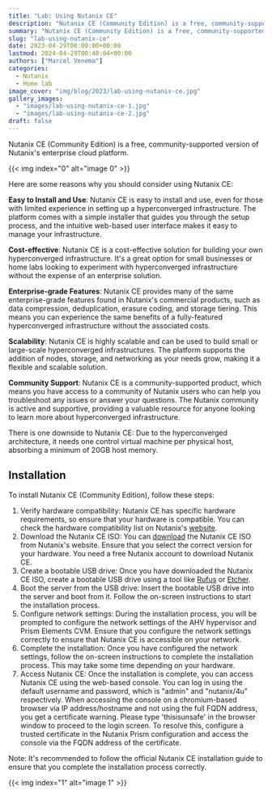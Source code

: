 ```yaml
---
title: "Lab: Using Nutanix CE"
description: "Nutanix CE (Community Edition) is a free, community-supported version of Nutanix's enterprise cloud platform. Here are some reasons why you should consider using Nutanix CE:Easy to Install and Use: Nutanix CE is easy to install and use, even for those with limited experience in setting up a hyperconverged infrastructure. The platform comes with a simple installer that guides you through the setup process, and the intuitive web-based user interface makes it easy to manage your infrastructure.Cost"
summary: "Nutanix CE (Community Edition) is a free, community-supported version of Nutanix's enterprise cloud platform. Here are some reasons why"
slug: "lab-using-nutanix-ce"
date: 2023-04-29T06:00:00+00:00
lastmod: 2024-04-29T00:40:04+00:00
authors: ["Marcel Venema"]
categories:
  - Nutanix
  - Home lab
image_cover: "img/blog/2023/lab-using-nutanix-ce.jpg"
gallery_images:
  - "images/lab-using-nutanix-ce-1.jpg"
  - "images/lab-using-nutanix-ce-2.jpg"
draft: false
---
```


Nutanix CE (Community Edition) is a free, community-supported version of Nutanix's enterprise cloud platform.

{{< img index="0" alt="image 0" >}}

Here are some reasons why you should consider using Nutanix CE:

**Easy to Install and Use**: Nutanix CE is easy to install and use, even for those with limited experience in setting up a hyperconverged infrastructure. The platform comes with a simple installer that guides you through the setup process, and the intuitive web-based user interface makes it easy to manage your infrastructure.

**Cost-effective**: Nutanix CE is a cost-effective solution for building your own hyperconverged infrastructure. It's a great option for small businesses or home labs looking to experiment with hyperconverged infrastructure without the expense of an enterprise solution.

**Enterprise-grade Features**: Nutanix CE provides many of the same enterprise-grade features found in Nutanix's commercial products, such as data compression, deduplication, erasure coding, and storage tiering. This means you can experience the same benefits of a fully-featured hyperconverged infrastructure without the associated costs.

**Scalability**: Nutanix CE is highly scalable and can be used to build small or large-scale hyperconverged infrastructures. The platform supports the addition of nodes, storage, and networking as your needs grow, making it a flexible and scalable solution.

**Community Support**: Nutanix CE is a community-supported product, which means you have access to a community of Nutanix users who can help you troubleshoot any issues or answer your questions. The Nutanix community is active and supportive, providing a valuable resource for anyone looking to learn more about hyperconverged infrastructure.

There is one downside to Nutanix CE: Due to the hyperconverged architecture, it needs one control virtual machine per physical host, absorbing a minimum of 20GB host memory.

## Installation

To install Nutanix CE (Community Edition), follow these steps:

1. Verify hardware compatibility: Nutanix CE has specific hardware requirements, so ensure that your hardware is compatible. You can check the hardware compatibility list on Nutanix's [website](https://portal.nutanix.com/page/documents/details?targetId=Nutanix-Community-Edition-Getting-Started).
2. Download the Nutanix CE ISO: You can [download](https://next.nutanix.com/discussion-forum-14/download-community-edition-38417) the Nutanix CE ISO from Nutanix's website. Ensure that you select the correct version for your hardware. You need a free Nutanix account to download Nutanix CE.
3. Create a bootable USB drive: Once you have downloaded the Nutanix CE ISO, create a bootable USB drive using a tool like [Rufus](https://rufus.ie) or [Etcher](https://www.balena.io/etcher).
4. Boot the server from the USB drive: Insert the bootable USB drive into the server and boot from it. Follow the on-screen instructions to start the installation process.
5. Configure network settings: During the installation process, you will be prompted to configure the network settings of the AHV hypervisor and Prism Elements CVM. Ensure that you configure the network settings correctly to ensure that Nutanix CE is accessible on your network.
6. Complete the installation: Once you have configured the network settings, follow the on-screen instructions to complete the installation process. This may take some time depending on your hardware.
7. Access Nutanix CE: Once the installation is complete, you can access Nutanix CE using the web-based console. You can log in using the default username and password, which is "admin" and "nutanix/4u" respectively. When accessing the console on a chromium-based browser via IP address/hostname and not using the full FQDN address, you get a certificate warning. Please type 'thisisunsafe' in the browser window to proceed to the login screen. To resolve this, configure a trusted certificate in the Nutanix Prism configuration and access the console via the FQDN address of the certificate.

Note: It's recommended to follow the official Nutanix CE installation guide to ensure that you complete the installation process correctly.

{{< img index="1" alt="image 1" >}}